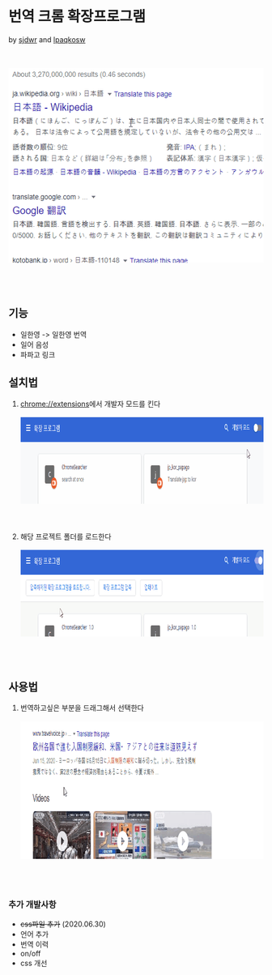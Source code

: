 # 번역 크롬 확장프로그램
by <a href='https://github.com/sjdwr'>sjdwr</a> and <a href='https://github.com/lpaqkosw'>lpaqkosw</a>

<br><br>
<kbd><img src="https://github.com/lpaqkosw/readmeImages/blob/master/chrome_extension_jp_to_kor/TOP.gif.gif" width="522" height="384"></kbd>
<br><br><br><br>

## 기능
* 일한영 -> 일한영 번역
* 일어 음성
* 파파고 링크

## 설치법
1. <a href='chrome://extensions'>chrome://extensions</a>에서 개발자 모드를 킨다 <br><br>
<kbd><img src="https://github.com/lpaqkosw/readmeImages/blob/master/chrome_extension_jp_to_kor/devmode.gif" width="946" height="171"></kbd>
<br><br><br><br>
2. 해당 프로젝트 폴더를 로드한다 <br><br>
<kbd><img src="https://github.com/lpaqkosw/readmeImages/blob/master/chrome_extension_jp_to_kor/upload.gif" width="946" height="171"></kbd>
<br><br><br><br>

## 사용법
1. 번역하고싶은 부분을 드래그해서 선택한다<br><br>
<kbd><img src="https://github.com/lpaqkosw/readmeImages/blob/master/chrome_extension_jp_to_kor/sample2.gif" width="884" height="272"></kbd>
<br><br><br><br>

### 추가 개발사항
* <s>css파일 추가</s> (2020.06.30)
* 언어 추가
* 번역 이력
* on/off
* css 개선

